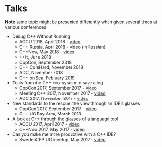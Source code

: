 # Talks

__Note__ same topic might be presented differently when given several times at various conferences

* Debug C++ Without Running
    * ACCU 2018, April 2018 - [video](https://www.youtube.com/watch?v=GkedFz5XF-o)
    * C++ Russia, April 2018 - [video (in Russian)](https://www.youtube.com/watch?v=e51Fr42EV9c)
    * C++Now, May 2018 - [video](https://www.youtube.com/watch?v=8-tmVEong2k)
    * ++It, June 2018
    * CppCon, September 2018
    * C++ CoreHard, November 2018
    * ADC, November 2018
    * C++ on Sea, February 2019
* Tools from the C++ eco-system to save a leg
    * CppCon 2017, September 2017 - [video](https://www.youtube.com/watch?v=30r_SsOjg2E)
    * Meeting C++ 2017, November 2017 - [video](https://www.youtube.com/watch?v=Hlmp-zTyrxM)
    * ADC 2017, November 2017 - [video](https://www.youtube.com/watch?v=3dQp-a-7vvU)
* New standards to the rescue: the view through an IDE’s glasses
    * CppCon 2017, September 2017 - [video](https://www.youtube.com/watch?v=cBpPxantld8)
    * C++ UG Bay Area, March 2018
* A look at C++ through the glasses of a language tool
    * ACCU 2017, April 2017 - [video](https://www.youtube.com/watch?v=4giOynD7Emg)
    * C++Now 2017, May 2017 - [video](https://www.youtube.com/watch?v=sg3BEB6JP2c)
* Can you make me more productive with a C++ IDE?
    * SwedenCPP UG meetup, May 2017 - [video](https://www.youtube.com/watch?v=b-7ujaGy1zY) 
